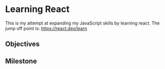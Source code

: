 # Learning React

This is my attempt at expanding my JavaScript skills by learning react.
The jump off point is: https://react.dev/learn

## Objectives

## Milestone
